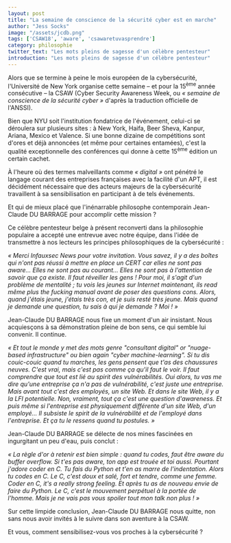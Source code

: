 ```yaml
---
layout: post
title: "La semaine de conscience de la sécurité cyber est en marche"
author: "Jess Socks"
image: "/assets/jcdb.png"
tags: ['CSAW18', 'aware', 'csawaretuvasprendre']
category: philosophie
twitter_text: "Les mots pleins de sagesse d'un célèbre pentesteur"
introduction: "Les mots pleins de sagesse d'un célèbre pentesteur"
---
```


Alors que se termine à peine le mois européen de la cybersécurité, l'Université
de New York organise cette semaine – et pour la 15<sup>ème</sup> année
consécutive – la CSAW (Cyber Security Awareness Week, ou *« semaine de
conscience de la sécurité cyber »* d'après la traduction officielle de l'ANSSI).

Bien que NYU soit l'institution fondatrice de l'événement, celui-ci se déroulera
sur plusieurs sites : à New York, Haifa, Beer Sheva, Kanpur, Ariana, Mexico et
Valence. Si une bonne dizaine de compétitions sont d'ores et déjà annoncées (et
même pour certaines entamées), c'est la qualité exceptionnelle des conférences
qui donne à cette 15<sup>ème</sup> édition un certain cachet.

À l'heure où des termes malveillants comme *« digital »* ont pénétré le langage
courant des entreprises françaises avec la facilité d'un APT, il est décidément
nécessaire que des acteurs majeurs de la cybersécurité travaillent à sa
sensibilisation en participant à de tels événements.

Et qui de mieux placé que l'inénarrable philosophe contemporain Jean-Claude DU
BARRAGE pour accomplir cette mission ?

Ce célèbre pentesteur belge à présent reconverti dans la philosophie populaire a
accepté une entrevue avec notre équipe, dans l'idée de transmettre à nos
lecteurs les principes philosophiques de la cybersécurité :

*« Merci Infauxsec News pour votre invitation. Vous savez, il y a des boîtes qui
n'ont pas réussi à mettre en place un CERT car elles ne sont pas aware… Elles ne
sont pas au courant… Elles ne sont pas à l'attention de savoir que ça existe. Il
faut réveiller les gens ! Pour moi, il s'agit d'un problème de mentalité ; tu
vois les jeunes sur Internet maintenant, ils read même plus the fucking manual
avant de poser des questions cons. Alors, quand j'étais jeune, j'étais très con,
et je suis resté très jeune. Mais quand je demande une question, tu sais à qui
je demande ? Moi ! »*

Jean-Claude DU BARRAGE nous fixe un moment d'un air insistant. Nous acquiesçons
à sa démonstration pleine de bon sens, ce qui semble lui convenir. Il continue.

*« Et tout le monde y met des mots genre "consultant digital" or "nuage-based
infrastructure" ou bien again "cyber machine-learning". Si tu dis couic-couic
quand tu marches, les gens pensent que t'as des chaussures neuves. C'est vrai,
mais c'est pas comme ça qu'il faut le voir. Il faut comprendre que tout est lié
au spirit des vulnérabilités. Oui alors, tu vas me dire qu'une entreprise ça
n'a pas de vulnérabilité, c'est juste une entreprise. Mais avant tout c'est
des employés, un site Web. Et dans le site Web, il y a la LFI potentielle.
Non, vraiment, tout ça c'est une question d'awareness. Et puis même si
l'entreprise est physiquement différente d'un site Web, d'un employé… Il
subsiste le spirit de la vulnérabilité et de l'employé dans l'entreprise. Et ça
tu le ressens quand tu postules. »*

Jean-Claude DU BARRAGE se délecte de nos mines fascinées en ingurgitant un peu
d'eau, puis conclut :

*« La règle d'or à retenir est bien simple : quand tu codes, faut être aware du
buffer overflow. Si t'es pas aware, ton app est trouée et toi aussi. Pourtant
j'adore coder en C. Tu fais du Python et t'en as marre de l'indentation. Alors
tu codes en C. Le C, c'est doux et salé, fort et tendre, comme une femme. Coder
en C, it's a really strong feeling. Et après tu as de nouveau envie de faire du
Python. Le C, c'est le mouvement perpétuel à la portée de l'homme. Mais je ne
vais pas vous spoiler tout mon talk non plus ! »*

Sur cette limpide conclusion, Jean-Claude DU BARRAGE nous quitte, non sans nous
avoir invités à le suivre dans son aventure à la CSAW.

Et vous, comment sensibilisez-vous vos proches à la cybersécurité ?
